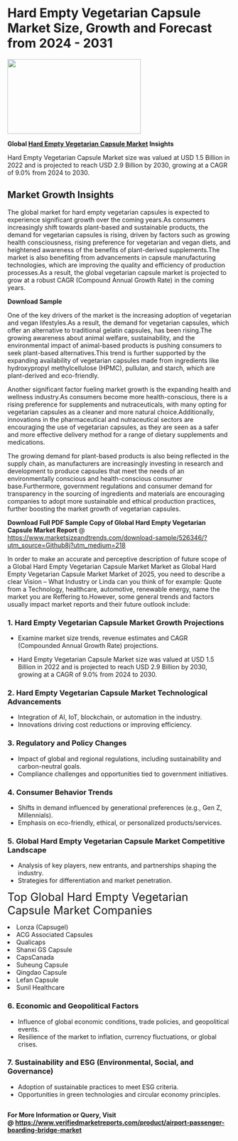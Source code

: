 <H1>Hard Empty Vegetarian Capsule Market Size, Growth and Forecast from 2024 - 2031</H1><img class="aligncenter size-medium wp-image-584254" src="https://thirdeyenews.in/wp-content/uploads/2024/09/Global-Market-Research-300x168.jpeg" alt="" width="300" height="168" /><p><strong>Global&nbsp;<a href="https://www.marketsizeandtrends.com/download-sample/526346/?utm_source=Github8j?utm_medium=218">Hard Empty Vegetarian Capsule Market</a> Insights</strong></p><p>Hard Empty Vegetarian Capsule Market size was valued at USD 1.5 Billion in 2022 and is projected to reach USD 2.9 Billion by 2030, growing at a CAGR of 9.0% from 2024 to 2030.</p><p><h2>Market Growth Insights</h2> <p>The global market for hard empty vegetarian capsules is expected to experience significant growth over the coming years.As consumers increasingly shift towards plant-based and sustainable products, the demand for vegetarian capsules is rising, driven by factors such as growing health consciousness, rising preference for vegetarian and vegan diets, and heightened awareness of the benefits of plant-derived supplements.The market is also benefiting from advancements in capsule manufacturing technologies, which are improving the quality and efficiency of production processes.As a result, the global vegetarian capsule market is projected to grow at a robust CAGR (Compound Annual Growth Rate) in the coming years.</p> <p><strong>Download Sample</strong></p> <p>One of the key drivers of the market is the increasing adoption of vegetarian and vegan lifestyles.As a result, the demand for vegetarian capsules, which offer an alternative to traditional gelatin capsules, has been rising.The growing awareness about animal welfare, sustainability, and the environmental impact of animal-based products is pushing consumers to seek plant-based alternatives.This trend is further supported by the expanding availability of vegetarian capsules made from ingredients like hydroxypropyl methylcellulose (HPMC), pullulan, and starch, which are plant-derived and eco-friendly.</p> <p>Another significant factor fueling market growth is the expanding health and wellness industry.As consumers become more health-conscious, there is a rising preference for supplements and nutraceuticals, with many opting for vegetarian capsules as a cleaner and more natural choice.Additionally, innovations in the pharmaceutical and nutraceutical sectors are encouraging the use of vegetarian capsules, as they are seen as a safer and more effective delivery method for a range of dietary supplements and medications.</p> <p>The growing demand for plant-based products is also being reflected in the supply chain, as manufacturers are increasingly investing in research and development to produce capsules that meet the needs of an environmentally conscious and health-conscious consumer base.Furthermore, government regulations and consumer demand for transparency in the sourcing of ingredients and materials are encouraging companies to adopt more sustainable and ethical production practices, further boosting the market growth of vegetarian capsules.</p> <p><span class=""><strong>Download Full PDF Sample Copy of Global Hard Empty Vegetarian Capsule Market Report</strong> @ <a href="https://www.marketsizeandtrends.com/download-sample/526346/?utm_source=Github8j?utm_medium=218" target="_blank">https://www.marketsizeandtrends.com/download-sample/526346/?utm_source=Github8j?utm_medium=218</a></span></p><p>In order to make an accurate and perceptive description of future scope of a Global&nbsp;Hard Empty Vegetarian Capsule Market Market as Global&nbsp;Hard Empty Vegetarian Capsule Market Market of 2025, you need to describe a clear Vision &ndash; What Industry or Linda can you think of for example: Quote from a Technology, healthcare, automotive, renewable energy, name the market you are Reffering to.However, some general trends and factors usually impact market reports and their future outlook include:</p><h3>1.&nbsp;<strong>Hard Empty Vegetarian Capsule Market Growth Projections</strong></h3><ul><li>Examine market size trends, revenue estimates and CAGR (Compounded Annual Growth Rate) projections.</li><li><p>Hard Empty Vegetarian Capsule Market size was valued at USD 1.5 Billion in 2022 and is projected to reach USD 2.9 Billion by 2030, growing at a CAGR of 9.0% from 2024 to 2030.</p></li></ul><h3>2.&nbsp;<strong>Hard Empty Vegetarian Capsule Market Technological Advancements</strong></h3><ul><li>Integration of AI, IoT, blockchain, or automation in the industry.</li><li>Innovations driving cost reductions or improving efficiency.</li></ul><h3>3.&nbsp;<strong>Regulatory and Policy Changes</strong></h3><ul><li>Impact of global and regional regulations, including sustainability and carbon-neutral goals.</li><li>Compliance challenges and opportunities tied to government initiatives.</li></ul><h3>4.&nbsp;<strong>Consumer Behavior Trends</strong></h3><ul><li>Shifts in demand influenced by generational preferences (e.g., Gen Z, Millennials).</li><li>Emphasis on eco-friendly, ethical, or personalized products/services.</li></ul><h3>5.&nbsp;<strong>Global Hard Empty Vegetarian Capsule Market Competitive Landscape</strong></h3><ul><li>Analysis of key players, new entrants, and partnerships shaping the industry.</li><li>Strategies for differentiation and market penetration.</li></ul><p data-pm-slice="1 1 []"><span style="color: inherit; font-family: inherit; font-size: 25px;">Top Global Hard Empty Vegetarian Capsule Market Companies</span></p><div class="" data-test-id=""><p><li>Lonza (Capsugel)</li><li> ACG Associated Capsules</li><li> Qualicaps</li><li> Shanxi GS Capsule</li><li> CapsCanada</li><li> Suheung Capsule</li><li> Qingdao Capsule</li><li> Lefan Capsule</li><li> Sunil Healthcare</li></p></div><h3>6.&nbsp;<strong>Economic and Geopolitical Factors</strong></h3><ul><li>Influence of global economic conditions, trade policies, and geopolitical events.</li><li>Resilience of the market to inflation, currency fluctuations, or global crises.</li></ul><h3>7.&nbsp;<strong>Sustainability and ESG (Environmental, Social, and Governance)</strong></h3><ul><li>Adoption of sustainable practices to meet ESG criteria.</li><li>Opportunities in green technologies and circular economy principles.</li></ul><h2><strong style="font-size: 14px;">For More Information or Query, Visit @&nbsp;</strong><a style="background-color: #ffffff; font-size: 14px;" href="https://www.marketsizeandtrends.com/report/hard-empty-vegetarian-capsule-market/" target="_blank">https://www.verifiedmarketreports.com/product/airport-passenger-boarding-bridge-market</a></h2>